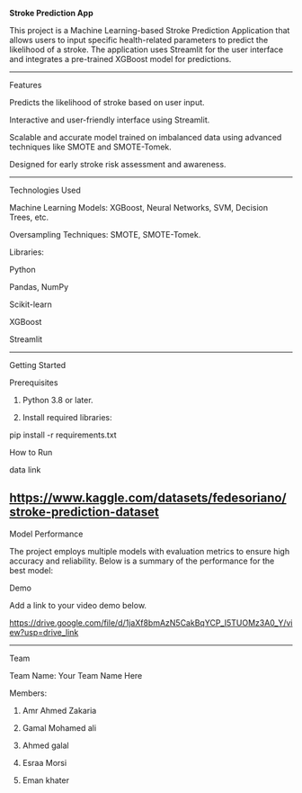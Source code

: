 

**Stroke Prediction App**

This project is a Machine Learning-based Stroke Prediction Application that allows users to input specific health-related parameters to predict the likelihood of a stroke. The application uses Streamlit for the user interface and integrates a pre-trained XGBoost model for predictions.


---

Features

Predicts the likelihood of stroke based on user input.

Interactive and user-friendly interface using Streamlit.

Scalable and accurate model trained on imbalanced data using advanced techniques like SMOTE and SMOTE-Tomek.

Designed for early stroke risk assessment and awareness.



---

Technologies Used

Machine Learning Models: XGBoost, Neural Networks, SVM, Decision Trees, etc.

Oversampling Techniques: SMOTE, SMOTE-Tomek.

Libraries:

Python

Pandas, NumPy

Scikit-learn

XGBoost

Streamlit



---

Getting Started

Prerequisites

1. Python 3.8 or later.


2. Install required libraries:

pip install -r requirements.txt


How to Run

data link 

https://www.kaggle.com/datasets/fedesoriano/stroke-prediction-dataset
---

Model Performance

The project employs multiple models with evaluation metrics to ensure high accuracy and reliability. Below is a summary of the performance for the best model:



Demo

Add a link to your video demo below.

https://drive.google.com/file/d/1jaXf8bmAzN5CakBqYCP_I5TUOMz3A0_Y/view?usp=drive_link


---

Team

Team Name: Your Team Name Here

Members:

1. Amr Ahmed Zakaria


2. Gamal Mohamed ali


3. Ahmed galal


4. Esraa Morsi
 

5. Eman khater


